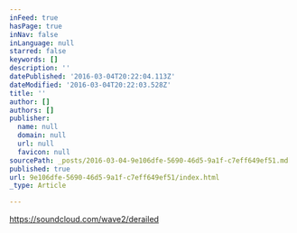 ```yaml
---
inFeed: true
hasPage: true
inNav: false
inLanguage: null
starred: false
keywords: []
description: ''
datePublished: '2016-03-04T20:22:04.113Z'
dateModified: '2016-03-04T20:22:03.528Z'
title: ''
author: []
authors: []
publisher:
  name: null
  domain: null
  url: null
  favicon: null
sourcePath: _posts/2016-03-04-9e106dfe-5690-46d5-9a1f-c7eff649ef51.md
published: true
url: 9e106dfe-5690-46d5-9a1f-c7eff649ef51/index.html
_type: Article

---
```

https://soundcloud.com/wave2/derailed